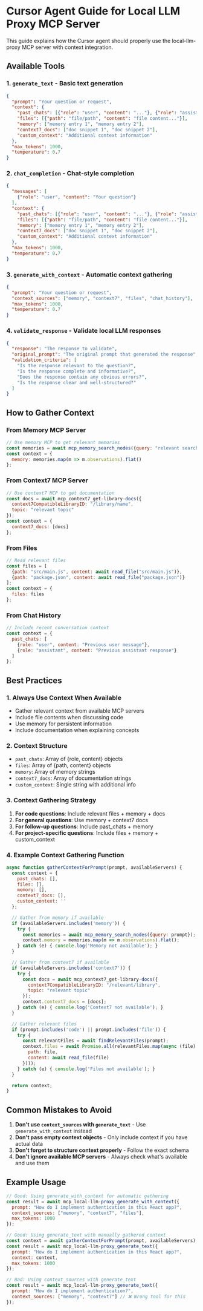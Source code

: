 # Cursor Agent Guide for Local LLM Proxy MCP Server

This guide explains how the Cursor agent should properly use the local-llm-proxy MCP server with context integration.

## Available Tools

### 1. `generate_text` - Basic text generation
```json
{
  "prompt": "Your question or request",
  "context": {
    "past_chats": [{"role": "user", "content": "..."}, {"role": "assistant", "content": "..."}],
    "files": [{"path": "file/path", "content": "file content..."}],
    "memory": ["memory entry 1", "memory entry 2"],
    "context7_docs": ["doc snippet 1", "doc snippet 2"],
    "custom_context": "Additional context information"
  },
  "max_tokens": 1000,
  "temperature": 0.7
}
```

### 2. `chat_completion` - Chat-style completion
```json
{
  "messages": [
    {"role": "user", "content": "Your question"}
  ],
  "context": {
    "past_chats": [{"role": "user", "content": "..."}, {"role": "assistant", "content": "..."}],
    "files": [{"path": "file/path", "content": "file content..."}],
    "memory": ["memory entry 1", "memory entry 2"],
    "context7_docs": ["doc snippet 1", "doc snippet 2"],
    "custom_context": "Additional context information"
  },
  "max_tokens": 1000,
  "temperature": 0.7
}
```

### 3. `generate_with_context` - Automatic context gathering
```json
{
  "prompt": "Your question or request",
  "context_sources": ["memory", "context7", "files", "chat_history"],
  "max_tokens": 1000,
  "temperature": 0.7
}
```

### 4. `validate_response` - Validate local LLM responses
```json
{
  "response": "The response to validate",
  "original_prompt": "The original prompt that generated the response",
  "validation_criteria": [
    "Is the response relevant to the question?",
    "Is the response complete and informative?",
    "Does the response contain any obvious errors?",
    "Is the response clear and well-structured?"
  ]
}
```

## How to Gather Context

### From Memory MCP Server
```javascript
// Use memory MCP to get relevant memories
const memories = await mcp_memory_search_nodes({query: "relevant search terms"});
const context = {
  memory: memories.map(m => m.observations).flat()
};
```

### From Context7 MCP Server
```javascript
// Use context7 MCP to get documentation
const docs = await mcp_context7_get-library-docs({
  context7CompatibleLibraryID: "/library/name",
  topic: "relevant topic"
});
const context = {
  context7_docs: [docs]
};
```

### From Files
```javascript
// Read relevant files
const files = [
  {path: "src/main.js", content: await read_file("src/main.js")},
  {path: "package.json", content: await read_file("package.json")}
];
const context = {
  files: files
};
```

### From Chat History
```javascript
// Include recent conversation context
const context = {
  past_chats: [
    {role: "user", content: "Previous user message"},
    {role: "assistant", content: "Previous assistant response"}
  ]
};
```

## Best Practices

### 1. Always Use Context When Available
- Gather relevant context from available MCP servers
- Include file contents when discussing code
- Use memory for persistent information
- Include documentation when explaining concepts

### 2. Context Structure
- `past_chats`: Array of {role, content} objects
- `files`: Array of {path, content} objects
- `memory`: Array of memory strings
- `context7_docs`: Array of documentation strings
- `custom_context`: Single string with additional info

### 3. Context Gathering Strategy
1. **For code questions**: Include relevant files + memory + docs
2. **For general questions**: Use memory + context7 docs
3. **For follow-up questions**: Include past_chats + memory
4. **For project-specific questions**: Include files + memory + custom_context

### 4. Example Context Gathering Function
```javascript
async function gatherContextForPrompt(prompt, availableServers) {
  const context = {
    past_chats: [],
    files: [],
    memory: [],
    context7_docs: [],
    custom_context: ''
  };

  // Gather from memory if available
  if (availableServers.includes('memory')) {
    try {
      const memories = await mcp_memory_search_nodes({query: prompt});
      context.memory = memories.map(m => m.observations).flat();
    } catch (e) { console.log('Memory not available'); }
  }

  // Gather from context7 if available
  if (availableServers.includes('context7')) {
    try {
      const docs = await mcp_context7_get-library-docs({
        context7CompatibleLibraryID: "/relevant/library",
        topic: "relevant topic"
      });
      context.context7_docs = [docs];
    } catch (e) { console.log('Context7 not available'); }
  }

  // Gather relevant files
  if (prompt.includes('code') || prompt.includes('file')) {
    try {
      const relevantFiles = await findRelevantFiles(prompt);
      context.files = await Promise.all(relevantFiles.map(async (file) => ({
        path: file,
        content: await read_file(file)
      })));
    } catch (e) { console.log('Files not available'); }
  }

  return context;
}
```

## Common Mistakes to Avoid

1. **Don't use `context_sources` with `generate_text`** - Use `generate_with_context` instead
2. **Don't pass empty context objects** - Only include context if you have actual data
3. **Don't forget to structure context properly** - Follow the exact schema
4. **Don't ignore available MCP servers** - Always check what's available and use them

## Example Usage

```javascript
// Good: Using generate_with_context for automatic gathering
const result = await mcp_local-llm-proxy_generate_with_context({
  prompt: "How do I implement authentication in this React app?",
  context_sources: ["memory", "context7", "files"],
  max_tokens: 1000
});

// Good: Using generate_text with manually gathered context
const context = await gatherContextForPrompt(prompt, availableServers);
const result = await mcp_local-llm-proxy_generate_text({
  prompt: "How do I implement authentication in this React app?",
  context: context,
  max_tokens: 1000
});

// Bad: Using context_sources with generate_text
const result = await mcp_local-llm-proxy_generate_text({
  prompt: "How do I implement authentication?",
  context_sources: ["memory", "context7"] // ❌ Wrong tool for this
});
```
